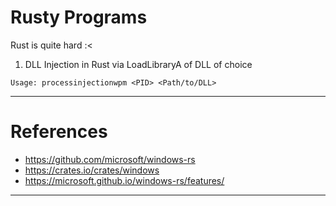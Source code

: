 # Rusty Programs

Rust is quite hard :<

1. DLL Injection in Rust via LoadLibraryA of DLL of choice

```
Usage: processinjectionwpm <PID> <Path/to/DLL>
```

---

# References

- https://github.com/microsoft/windows-rs
- https://crates.io/crates/windows
- https://microsoft.github.io/windows-rs/features/

---
